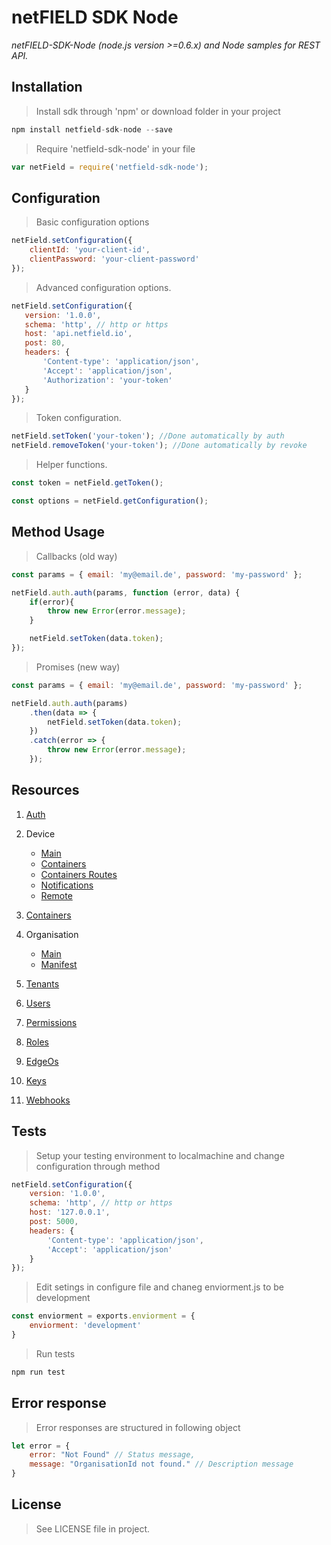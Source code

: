 # netFIELD SDK Node

*netFIELD-SDK-Node (node.js version >=0.6.x) and Node samples for REST API.*

## Installation

> Install sdk through 'npm' or download folder in your project

```js
npm install netfield-sdk-node --save
```

> Require 'netfield-sdk-node' in your file
```js
var netField = require('netfield-sdk-node');
```

## Configuration

> Basic configuration options
```js
netField.setConfiguration({
    clientId: 'your-client-id',
    clientPassword: 'your-client-password'
});
```

> Advanced configuration options.
 ```js
netField.setConfiguration({
    version: '1.0.0',
    schema: 'http', // http or https
    host: 'api.netfield.io',
    post: 80,
    headers: {
        'Content-type': 'application/json',
        'Accept': 'application/json',
        'Authorization': 'your-token'
    }
});
```

> Token configuration.
```js
netField.setToken('your-token'); //Done automatically by auth
netField.removeToken('your-token'); //Done automatically by revoke
```

> Helper functions.
```js
const token = netField.getToken();
```
```js
const options = netField.getConfiguration();
```

## Method Usage
> Callbacks (old way)
```js
const params = { email: 'my@email.de', password: 'my-password' };

netField.auth.auth(params, function (error, data) {
    if(error){
        throw new Error(error.message);
    }

    netField.setToken(data.token);
});
```

> Promises (new way)
```js
const params = { email: 'my@email.de', password: 'my-password' };

netField.auth.auth(params)
    .then(data => {
        netField.setToken(data.token);
    })
    .catch(error => {
        throw new Error(error.message);
    });
```

## Resources

1. [Auth](./docs/auth.md)

2. Device
    * [Main](./docs/devices/devices.md)
    * [Containers](./docs/devices/containers.md)
    * [Containers Routes](./docs/devices/routes.md)
    * [Notifications](./docs/devices/notifications.md)
    * [Remote](./docs/devices/remote.md)

3. [Containers](./docs/containers.md)

4. Organisation
    * [Main](./docs/organisations/organisations.md)
    * [Manifest](./docs/organisations/manifests.md)

5. [Tenants](./docs/tenants.md)

6. [Users](./docs/users.md)

7. [Permissions](./docs/permissions.md)

8. [Roles](./docs/roles.md)

9. [EdgeOs](./docs/edgeos.md)

10. [Keys](./docs/keys.md)

11. [Webhooks](./docs/webhooks.md)


## Tests
> Setup your testing environment to localmachine and change configuration through method
```js
netField.setConfiguration({
    version: '1.0.0',
    schema: 'http', // http or https
    host: '127.0.0.1',
    post: 5000,
    headers: {
        'Content-type': 'application/json',
        'Accept': 'application/json'
    }
});
```

> Edit setings in configure file and chaneg enviorment.js to be development
```js
const enviorment = exports.enviorment = {
    enviorment: 'development'
}
```

> Run tests
```js
npm run test
```

## Error response
> Error responses are structured in following object
```js
let error = {
    error: "Not Found" // Status message,
    message: "OrganisationId not found." // Description message
}
```

## License
> See LICENSE file in project.
